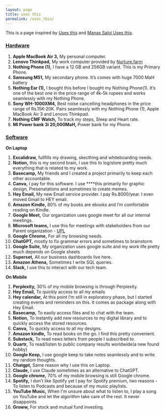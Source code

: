 ```yaml
---
layout: page
title: uses this
permalink: /uses_this/
---
```

This is a page inspired by [Uses this](https://usesthis.com) and [Manas Saloi Uses this](https://manassaloi.com/usesthis/).

### <u>Hardware</u>

1. **Apple MacBook Air 3,** My personal computer.
2. **Lenovo Thinkpad,** My work computer provided by [Nurture.farm](https://nurture.farm/)
3. **Nothing Phone (1),** I have a 12 GB and 256GB variant. This is my Primary Phone.
4. **Samsung M51,** My secondary phone. It’s comes with huge 7000 MaH battery 
5. **Nothing Ear (1),** I bought this before I bought my Nothing Phone(1). It’s one of the best one in the price range of 4k-5k rupees and works seamlessly with my Nothing Phone.
6. **Sony WH-1000XM4,** Best noise cancelling headphones in the price range of Rs.15K-20K. Pairs seamlessly with my Nothing Phone (1), Apple MacBook Air 3 and Lenovo Thinkpad.
7. **Nothing CMF Watch,** To track my steps, Sleep and Heart rate.
8. **MI Power bank 3i 20,000MaH,** Power bank for my Phone.

### <u>Software</u>

**On Laptop**

1. **Excalidraw,** fullfills my drawing, skecthing and whiteboarding needs. 
2. **Notion,** this is my second brain, I use this to log/store pretty much everything that is related to my work.
3. **Basecamp,** My friends and I created a project primarily to keep each other accountable.
4. **Canva,** I pay for this software. I use ****this primarily for graphic design, Presenatations and sometimes to create memes.
5. **Hey Email,** My new Email service provider. I pay Rs.8000/year. I even moved Gmail to HEY email.
6. **Amazon Kindle,** 80% of my books are ebooks and I’m comfortable reading on Kindle. 
7. **Google Meet,** Our organization uses google meet for all our internal meetings.
8. **Microsoft teams,** I use this for meetings with stakeholders from our Parent organization - [UPL](https://www.upl-ltd.com/)
9. **Google Chrome,** For all my browsing needs.
10. **ChatGPT,** mostly to fix grammar errors and sometimes to brainstorm
11. **Google Suite,** My organization uses google suite and my work life pretty much depends on Google sheets
12. **Superset,** All our business dashboards live here.
13. **Amazon Athena,** Sometimes I write SQL queries.
14. **Slack,** I use this to interact with our tech team.

**On Mobile**

1. **Perplexity,** 30% of my mobile browsing is through Perplexity.
2. **Hey Email,** To quickly access to all my emails
3. **Hey calendar,** At this point I’m still in exploratory phase, but I started creating events and reminders on this. It comes as package along with Hey Email.
4. **Basecamp,** To easily access files and to chat with the team.
5. **Notion,** To instantly add new resources to my digital library and to quickly access the stored resources.
6. **Canva,** To quickly access to all my designs.
7. **Amazon kindle,** To read books on the go. I find this pretty convenient.
8. **Substack,** To read news letters from people I subscribed to.
9. **Quartr,** To read/listen to public company results worldwide(a new found hobby)
10. **Google Keep,** I use google keep to take notes seamlessly and to write my random thoughts.
11. **Chatgpt,** Same reason why I use this on Laptop. 
12. **Claude,** I use Claude sometimes as an alternative to ChatGPT.
13. **Google chrome,** 70% of my mobile browsing is still Google chrome.
14. **Spotify,** I don’t like Spotify yet I pay for Spotify premium, two reasons - To listen to Podcasts and because of my music playlists.
15. **YouTube Music,** When I'm unsure about what to listen to, I play a song on YouTube and let the algorithm take care of the rest. It never disappoints
16. **Groww,** For stock and mutual fund investing.
